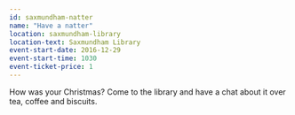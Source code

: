```yaml
---
id: saxmundham-natter
name: "Have a natter"
location: saxmundham-library
location-text: Saxmundham Library
event-start-date: 2016-12-29
event-start-time: 1030
event-ticket-price: 1
---
```


How was your Christmas?  Come to the library and have a chat about it over tea, coffee and biscuits.
